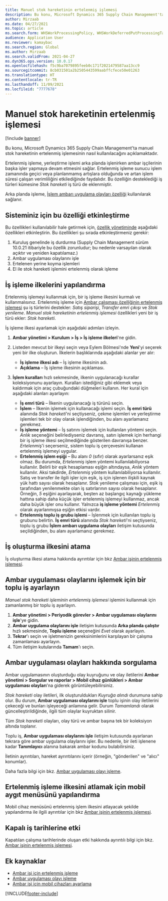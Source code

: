 ```yaml
---
title: Manuel stok hareketinin ertelenmiş işlemesi
description: Bu konu, Microsoft Dynamics 365 Supply Chain Management'ta manuel stok hareketinin ertelenmiş işlemesinin nasıl kullanılacağını açıklamaktadır.
author: Mirzaab
ms.date: 04/27/2021
ms.topic: article
ms.search.form: WHSWorkProcessingPolicy, WHSWorkDeferredPutProcessingTask
audience: Application User
ms.reviewer: kamaybac
ms.search.region: Global
ms.author: Mirzaab
ms.search.validFrom: 2021-04-27
ms.dyn365.ops.version: 10.0.17
ms.openlocfilehash: f5c9ba7079895feeb0c171f2021479587aa13cc9
ms.sourcegitcommit: 8cb031501a2b2505443599aabffcfece50e01263
ms.translationtype: HT
ms.contentlocale: tr-TR
ms.lasthandoff: 11/09/2021
ms.locfileid: "7777678"
---
```

# <a name="deferred-processing-of-manual-inventory-movement"></a>Manuel stok hareketinin ertelenmiş işlemesi

[!include [banner](../includes/banner.md)]

Bu konu, Microsoft Dynamics 365 Supply Chain Management'ta manuel stok hareketinin ertelenmiş işlemesinin nasıl kullanılacağını açıklamaktadır.

Ertelenmiş işleme, yerleştirme işlemi arka planda işlenirken ambar işçilerinin başka işler yapmaya devam etmesini sağlar. Ertelenmiş işleme sunucu işlem zamanında geçici veya planlanmamış artışlara olduğunda ve artan işlem süresi çalışan verimliliğini etkilediğinde faydalıdır. Bu özelliğin desteklediği iş türleri kümesine *Stok hareketi* iş türü de eklenmiştir.

Arka planda işleme, [İşlem ambarı uygulama olayları özelliği](warehouse-app-events.md) kullanılarak sağlanır.

## <a name="turn-on-this-feature-for-your-system"></a>Sisteminiz için bu özelliği etkinleştirme

Bu özellikleri kullanılabilir hale getirmek için, [özellik yönetiminde](../../fin-ops-core/fin-ops/get-started/feature-management/feature-management-overview.md) aşağıdaki özellikleri etkinleştirin. Bu özellikleri şu sırada etkinleştirmeniz gerekir:

1. Kuruluş genelinde iş durdurma (Supply Chain Management sürüm 10.0.21 itibariyle bu özellik zorunludur; bu nedenle varsayılan olarak açıktır ve yeniden kapatılamaz.)
1. Ambar uygulaması olaylarını işle
1. Ertelenen yerine koyma işlemleri
1. El ile stok hareketi işlemini ertelenmiş olarak işleme

## <a name="configure-the-work-processing-policies"></a>İş işleme ilkelerini yapılandırma

Ertelenmiş işlemeyi kullanmak için, bir iş işleme ilkesini kurmalı ve kullanmalısınız. Ertelenmiş işleme için [Ambar çalışması özelliğinin ertelenmiş işlemesi](deferred-put.md) şu iş türlerini destekler: *Satış siparişi*, *Transfer emri çıkışı* ve *Stok yenileme*. *Manuel stok hareketinin ertelenmiş işlemesi* özellikleri yeni bir iş türü ekler: *Stok hareketi*.

İş işleme ilkesi ayarlamak için aşağıdaki adımları izleyin.

1. **Ambar yönetimi \> Kurulum \> İş \> İş işleme ilkeleri**'ne gidin.
1. Listeden mevcut bir ilkeyi seçin veya Eylem Bölmesi'nde **Yeni**'yi seçerek yeni bir ilke oluşturun. İlkelerin başlıklarında aşağıdaki alanlar yer alır:

    - **İş işleme ilkesi adı** – İş işleme ilkesinin adı.
    - **Açıklama** – İş işleme ilkesinin açıklaması.

1. **İşlem kuralları** hızlı sekmesinde, ilkenin uygulanacağı kurallar koleksiyonunu ayarlayın. Kuralları istediğiniz gibi eklemek veya kaldırmak için araç çubuğundaki düğmeleri kullanın. Her kural için aşağıdaki alanları ayarlayın:

    - **İş emri türü** – İlkenin uygulanacağı iş türünü seçin.
    - **İşlem** – İlkenin işlemek için kullanacağı işlemi seçin. **İş emri türü** alanında *Stok hareketi*'ni seçtiyseniz, çekme işlemleri ve yerleştirme işlemleri tek bir olay olarak işlendiğinden, bu alanı ayarlamanız gerekmez.
    - **İş işleme yöntemi** – İş satırını işlemek için kullanılan yöntemi seçin. *Anlık* seçeneğini belirlediyseniz davranış, satırı işlemek için herhangi bir iş işleme ilkesi seçilmediğinde gösterilen davranışa benzer. *Ertelenmiş*'i seçerseniz, sistem toplu iş çerçevesini kullanan ertelenmiş işlemeyi uygular.
    - **Ertelenmiş işlem eşiği** – Bu alanı *0* (sıfır) olarak ayarlarsanız eşik olmaz. Bu durumda, *Ertelenmiş* işlem yöntemi kullanılabiliyorsa kullanılır. Belirli bir eşik hesaplaması eşiğin altındaysa, *Anlık* yöntem kullanılır. Aksi takdirde, *Ertelenmiş* yöntem kullanılabiliyorsa kullanılır. Satış ve transfer ile ilgili işler için eşik, iş için işlenen ilişkili kaynak yük hattı sayısı olarak hesaplanır. Stok yenileme çalışması için, eşik iş tarafından yenilenmekte olan iş satırlarının sayısı olarak hesaplanır. Örneğin, *5* eşiğini ayarlayarak, beşten az başlangıç kaynağı yükleme hattına sahip daha küçük işler ertelenmiş işlemeyi kullanmaz, ancak daha büyük işler onu kullanır. Yalnızca **iş işleme yöntemi** *Ertelenmiş* olarak ayarlanmışsa eşiğin etkisi vardır.
    - **Ertelenmiş toplu iş grubu işlemi** – İşlenmek için kullanılan toplu iş grubunu belirtin. **İş emri türü** alanında *Stok hareketi*'ni seçtiyseniz, toplu iş grubu **İşlem ambarı uygulama olayları** iletişim kutusunda seçildiğinden, bu alanı ayarlamanız gerekmez.

## <a name="assign-the-work-creation-policy"></a>İş oluşturma ilkesini atama

İş oluşturma ilkesi atama hakkında ayrıntılar için bkz [Ambar işinin ertelenmiş işlemesi](deferred-put.md).

## <a name="set-up-a-batch-job-to-process-warehouse-app-events"></a>Ambar uygulaması olaylarını işlemek için bir toplu iş ayarlayın

*Manuel stok hareketi işleminin ertelenmiş işlemesi* işlemini kullanmak için zamanlanmış bir toplu iş ayarlayın.

1. **Ambar yönetimi \> Periyodik görevler \> Ambar uygulaması olaylarını işle**'ye gidin.
1. **Ambar uygulama olaylarını işle** iletişim kutusunda **Arka planda çalıştır** hızlı sekmesinde, **Toplu işleme** seçeneğini *Evet* olarak ayarlayın.
1. **Tekrar**'ı seçin ve işletmenizin gereksinimlerini karşılayan bir çalışma zamanlaması ayarlayın.
1. Tüm iletişim kutularında **Tamam**'ı seçin.

## <a name="inquire-about-the-warehouse-app-events"></a>Ambar uygulaması olayları hakkında sorgulama

Ambar uygulamasının oluşturduğu olay kuyruğunu ve olay iletilerini **Ambar yönetimi \> Sorgular ve raporlar \> Mobil cihaz günlükleri \> Ambar uygulaması olayları**'na giderek görüntüleyebilirsiniz.

*Stok hareketi* olay iletileri, ilk oluşturuldukları *Kuyruğa alındı* durumuna sahip olur. Bu durum, **Ambar uygulaması olaylarını işle** toplu işinin olay iletilerini çekeceği ve bunları işleyeceği anlamına gelir. Durum *Tamamlandı* olarak güncelleştirildiğinde, ilgili tüm olaylar kuyruktan silinir.

Tüm *Stok hareketi* olayları, olay türü ve ambar başına tek bir koleksiyon altında toplanır.

Toplu iş, **Ambar uygulaması olaylarını işle** iletişim kutusunda ayarlanan tekrara göre ambar uygulama olaylarını işler. Bu nedenle, bir ileti işlenene kadar **Tanımlayıcı** alanına bakarak ambar kodunu bulabilirsiniz.

İletinin ayrıntıları, hareket ayrıntılarını içerir (örneğin, "gönderilen" ve "alıcı" konumlar).

Daha fazla bilgi için bkz. [Ambar uygulaması olayı işleme](warehouse-app-events.md).

## <a name="configure-the-mobile-device-menu-to-skip-the-deferred-processing-policy"></a>Ertelenmiş işleme ilkesini atlamak için mobil aygıt menüsünü yapılandırma

Mobil cihaz menüsünü ertelenmiş işlem ilkesini atlayacak şekilde yapılandırma ile ilgili ayrıntılar için bkz [Ambar işinin ertelenmiş işlemesi](deferred-put.md).

## <a name="impact-on-closed-work-dates"></a>Kapalı iş tarihlerine etki

Kapatılan çalışma tarihlerinde oluşan etki hakkında ayrıntılı bilgi için bkz. [Ambar işinin ertelenmiş işlemesi](deferred-put.md).

## <a name="additional-resources"></a>Ek kaynaklar

- [Ambar işi için ertelenmiş işleme](deferred-put.md)
- [Ambar uygulaması olayı işleme](warehouse-app-events.md)
- [Ambar işi için mobil cihazları ayarlama](configure-mobile-devices-warehouse.md)

[!INCLUDE[footer-include](../../includes/footer-banner.md)]
